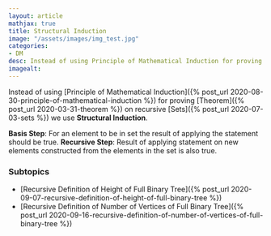 ```yaml
---
layout: article
mathjax: true
title: Structural Induction
image: "/assets/images/img_test.jpg"
categories:
- DM
desc: Instead of using Principle of Mathematical Induction for proving Theorem on recursive Sets we use Structural Induction. 
imagealt: 
---
```


Instead of using [Principle of Mathematical Induction]({% post_url 2020-08-30-principle-of-mathematical-induction %}) for proving [Theorem]({% post_url 2020-03-31-theorem %}) on recursive [Sets]({% post_url 2020-07-03-sets %}) we use **Structural Induction**.

**Basis Step**: For an element to be in set the result of applying the statement should be true.
**Recursive Step**: Result of applying statement on new elements constructed from the elements in the set is also true.

### Subtopics
- [Recursive Definition of Height of Full Binary Tree]({% post_url 2020-09-07-recursive-definition-of-height-of-full-binary-tree %})
- [Recursive Definition of Number of Vertices of Full Binary Tree]({% post_url 2020-09-16-recursive-definition-of-number-of-vertices-of-full-binary-tree %})